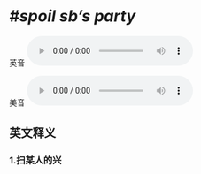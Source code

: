 # ***\#spoil sb’s party*** 
英音
<audio src="./media/spoil sb’s party1_AAC.aac" controls="controls"></audio>

美音
<audio src="./media/spoil sb’s party2_AAC.aac" controls="controls"></audio>



  

英文释义
---
### 1.**扫某人的兴**  


